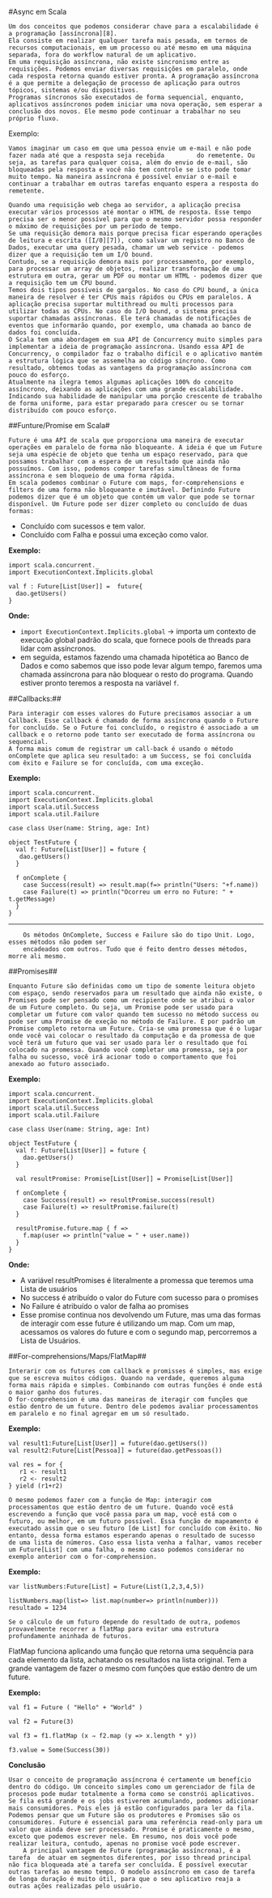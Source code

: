 #Async em Scala 
	
	Um dos conceitos que podemos considerar chave para a escalabilidade é a programação [assíncrona][8].
	Ela consiste em realizar qualquer tarefa mais pesada, em termos de recursos computacionais, em um processo ou até mesmo em uma máquina separada, fora do workflow natural de um aplicativo.	
	Em uma requisição assíncrona, não existe sincronismo entre as requisições. Podemos enviar diversas requisições em paralelo, onde cada resposta retorna quando estiver pronta. A programação assíncrona é a que permite a delegação de processo de aplicação para outros tópicos, sistemas e/ou dispositivos. 
	Programas síncronos são executados de forma sequencial, enquanto, aplicativos assíncronos podem iniciar uma nova operação, sem esperar a conclusão dos novos. Ele mesmo pode continuar a trabalhar no seu próprio fluxo.

Exemplo:

	Vamos imaginar um caso em que uma pessoa envie um e-mail e não pode fazer nada até que a resposta seja recebida 		do remetente. Ou seja, as tarefas para qualquer coisa, além do envio de e-mail, são bloqueadas pela resposta e você não tem controle se isto pode tomar muito tempo. Na maneira assíncrona é possível enviar o e-mail e continuar a trabalhar em outras tarefas enquanto espera a resposta do remetente.

	Quando uma requisição web chega ao servidor, a aplicação precisa executar vários processos até montar o HTML de resposta. Esse tempo precisa ser o menor possível para que o mesmo servidor possa responder o máximo de requisições por um período de tempo.
	Se uma requisição demora mais porque precisa ficar esperando operações de leitura e escrita ([I/0][7]), como salvar um registro no Banco de Dados, executar uma query pesada, chamar um web service - podemos dizer que a requisição tem um I/O bound.
	Contudo, se a requisição demora mais por processamento, por exemplo, para processar um array de objetos, realizar transformação de uma estrutura em outra, gerar um PDF ou montar um HTML - podemos dizer que a requisição tem um CPU bound.
	Temos dois tipos possíveis de gargalos. No caso do CPU bound, a única maneira de resolver é ter CPUs mais rápidos ou CPUs em paralelos. A aplicação precisa suportar multithread ou multi processos para utilizar todas as CPUs. No caso do I/O bound, o sistema precisa suportar chamadas assíncronas. Ele terá chamadas de notificações de eventos que informarão quando, por exemplo, uma chamada ao banco de dados foi concluída.
	O Scala tem uma abordagem em sua API de Concurrency muito simples para implementar a ideia de programação assíncrona. Usando essa API de Concurrency, o compilador faz o trabalho difícil e o aplicativo mantém a estrutura lógica que se assemelha ao código síncrono. Como resultado, obtemos todas as vantagens da programação assíncrona com pouco do esforço.
	Atualmente na ilegra temos algumas aplicações 100% do conceito assíncrono, deixando as aplicações com uma grande escalabilidade. Indicando sua habilidade de manipular uma porção crescente de trabalho de forma uniforme, para estar preparado para crescer ou se tornar distribuído com pouco esforço.

##Funture/Promise em Scala#

	Future é uma API de scala que proporciona uma maneira de executar operações em paralelo de forma não bloqueante. A ideia é que um Future seja uma espécie de objeto que tenha um espaço reservado, para que possamos trabalhar com a espera de um resultado que ainda não possuímos. Com isso, podemos compor tarefas simultâneas de forma assíncrona e sem bloqueio de uma forma rápida.
	Em scala podemos combinar o Future com maps, for-comprehensions e filters de uma forma não bloqueante e imutável. Definindo Future podemos dizer que é um objeto que contém um valor que pode se tornar disponível. Um Future pode ser dizer completo ou concluído de duas formas:
- Concluído com sucessos e tem valor.
- Concluído com Falha e possui uma exceção como valor.

**Exemplo:** 
 
    import scala.concurrent._
    import ExecutionContext.Implicits.global
    
    val f : Future[List[User]] =  future{
      dao.getUsers()
    }



**Onde:**

- `import ExecutionContext.Implicits.global` -> importa um contexto de execução global padrão do scala, que fornece pools de threads para lidar com assíncronos. 
- em seguida, estamos fazendo uma chamada hipotética ao Banco de Dados e como sabemos que isso pode levar algum tempo, faremos uma chamada assíncrona para não bloquear o resto do programa. Quando estiver pronto teremos a resposta na variável `f`.


##Callbacks:##

	Para interagir com esses valores do Future precisamos associar a um Callback. Esse callback é chamado de forma assíncrona quando o Future for concluído. Se o Future foi concluído, o registro é associado a um callback e o retorno pode tanto ser executado de forma assíncrona ou sequencial.
	A forma mais comum de registrar um call-back é usando o método onComplete que aplica seu resultado: a um Success, se foi concluída com êxito e Failure se for concluída, com uma exceção.
        
**Exemplo:**

    import scala.concurrent._
    import ExecutionContext.Implicits.global
    import scala.util.Success
    import scala.util.Failure
    
    case class User(name: String, age: Int)
    
    object TestFuture {
      val f: Future[List[User]] = future {
       dao.getUsers() 
      }
    
      f onComplete {
        case Success(result) => result.map(f=> println("Users: "+f.name))
        case Failure(t) => println("Ocorreu um erro no Future: " + t.getMessage)
      }
    }
	
---

        Os métodos OnComplete, Success e Failure são do tipo Unit. Logo, esses métodos não podem ser 
        encadeados com outros. Tudo que é feito dentro desses métodos, morre ali mesmo.


##Promises##

	Enquanto Future são definidas como um tipo de somente leitura objeto com espaço, sendo reservados para um resultado que ainda não existe, o Promises pode ser pensado como um recipiente onde se atribui o valor de um Future completo. Ou seja, um Promise pode ser usado para completar um future com valor quando tem sucesso no método success ou pode ser uma Promise de exeção no método de Failure. E por padrão um Promise completo retorna um Future. Cria-se uma promessa que é o lugar onde você vai colocar o resultado da computação e da promessa de que você terá um futuro que vai ser usado para ler o resultado que foi colocado na promessa. Quando você completar uma promessa, seja por falha ou sucesso, você irá acionar todo o comportamento que foi anexado ao futuro associado.

**Exemplo:**

    import scala.concurrent._
    import ExecutionContext.Implicits.global
    import scala.util.Success
    import scala.util.Failure
    
    case class User(name: String, age: Int)
    
    object TestFuture {
      val f: Future[List[User]] = future {
        dao.getUsers() 
      }
    
      val resultPromise: Promise[List[User]] = Promise[List[User]]
    
      f onComplete {
        case Success(result) => resultPromise.success(result)
        case Failure(t) => resultPromise.failure(t)
      }
    
      resultPromise.future.map { f =>
        f.map(user => println("value = " + user.name))
      }
    }



**Onde:**
- A variável resultPromises é literalmente a promessa que teremos uma Lista de usuários 
- No success é atribuído o valor do Future com sucesso para o promises
- No Failure é atribuído o valor de falha ao promises
- Esse promise continua nos devolvendo um Future, mas uma das formas de interagir com esse future é utilizando um map. Com um map, acessamos os valores do future e com o segundo map, percorremos a Lista de Usuários.


##For-comprehensions/Maps/FlatMap##

	Interarir com os futures com callback e promisses é simples, mas exige que se escreva muitos códigos. Quando na verdade, queremos alguma forma mais rápida e simples. Combinando com outras funções é onde está o maior ganho dos futures. 
	O for-comprehension é uma das maneiras de iteragir com funções que estão dentro de um future. Dentro dele podemos avaliar processamentos em paralelo e no final agregar em um só resultado.


**Exemplo:**

	val result1:Future[List[User]] = future(dao.getUsers())
	val result2:Future[List[Pessoa]] = future(dao.getPessoas())
	
	val res = for {
	   r1 <- result1
	   r2 <- result2
	} yield (r1+r2)

	O mesmo podemos fazer com a função de Map: interagir com processamentos que estão dentro de um future. Quando você está escrevendo a função que você passa para um map, você está com o futuro, ou melhor, em um futuro possível. Essa função de mapeamento é executado assim que o seu futuro [de List] for concluído com êxito. No entanto, dessa forma estamos esperando apenas o resultado de sucesso de uma lista de números. Caso essa lista venha a falhar, vamos receber um Future[List] com uma falha, o mesmo caso podemos considerar no exemplo anterior com o for-comprehension.

**Exemplo:**

	var listNumbers:Future[List] = Future(List(1,2,3,4,5))
	
	listNumbers.map(list=> list.map(number=> println(number)))
	resultado = 1234 

	Se o cálculo de um futuro depende do resultado de outra, podemos provavelmente recorrer a flatMap para evitar uma estrutura profundamente aninhada de futuros.
FlatMap funciona aplicando uma função que retorna uma sequência para cada elemento da lista, achatando os resultados na lista original. Tem a grande vantagem de fazer o mesmo com funções que estão dentro de um future.

**Exemplo:**

	val f1 = Future ( "Hello" + "World" )
	
	val f2 = Future(3)
	
	val f3 = f1.flatMap (x ⇒ f2.map (y => x.length * y))
	
	f3.value = Some(Success(30))

**Conclusão**

	Usar o conceito de programação assíncrona é certamente um benefício dentro do código. Um conceito simples como um gerenciador de fila de procesos pode mudar totalmente a forma como se constrói aplicativos.
	Se fila está grande e os jobs estiverem acumulando, podemos adicionar mais consumidores. Pois eles já estão configurados para ler da fila.
	Podemos pensar que um Future são os produtores e Promises são os consumidores. Future é essencial para uma referência read-only para um valor que ainda deve ser processado. Promise é praticamente o mesmo, exceto que podemos escrever nele. Em resumo, nos dois você pode realizar leitura, contudo, apenas no promise você pode escrever. 
        A principal vantagem de Future (programação assíncrona), é a tarefa  de atuar em segmentos diferentes, por isso thread principal não fica bloqueada até a tarefa ser concluída. É possível executar outras tarefas ao mesmo tempo. O modelo assíncrono em caso de tarefa de longa duração é muito útil, para que o seu aplicativo reaja a outras ações realizadas pelo usuário.


[1]: http://danielwestheide.com/blog/2013/01/09/the-neophytes-guide-to-scala-part-8-welcome-to-the-future.html
[2]: http://arild.github.io/scala-workshop 
[3]: http://docs.scala-lang.org/overviews/core/futures.html
[4]: http://www.slideshare.net/AlexandruNedelcu/prezentare-25762173
[5]: http://doc.akka.io/docs/akka/2.0.1/scala/futures.html
[6]: http://stackoverflow.com/questions/13381134/what-are-the-use-cases-of-scala-concurrent-promise
[7]: http://www.akitaonrails.com/2013/12/23/solucoes-para-um-mundo-assincrono-concorrente?utm_source=feedburner&utm_medium=feed&utm_campaign=Feed%3A+AkitaOnRails+%28Akita+On+Rails%29#links "I/O"
[8]: http://blogs.technet.com/b/meamcs/archive/2012/09/08/why-a-how-to-asynchronous-programming.aspx "assíncrona"
